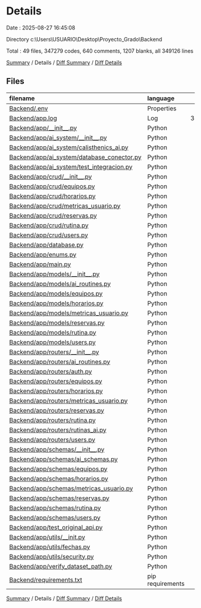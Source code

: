 # Details

Date : 2025-08-27 16:45:08

Directory c:\\Users\\USUARIO\\Desktop\\Proyecto_Grado\\Backend

Total : 49 files,  347279 codes, 640 comments, 1207 blanks, all 349126 lines

[Summary](results.md) / Details / [Diff Summary](diff.md) / [Diff Details](diff-details.md)

## Files
| filename | language | code | comment | blank | total |
| :--- | :--- | ---: | ---: | ---: | ---: |
| [Backend/.env](/Backend/.env) | Properties | 1 | 0 | 0 | 1 |
| [Backend/app.log](/Backend/app.log) | Log | 343,185 | 0 | 380 | 343,565 |
| [Backend/app/\_\_init\_\_.py](/Backend/app/__init__.py) | Python | 0 | 0 | 1 | 1 |
| [Backend/app/ai\_system/\_\_init\_\_.py](/Backend/app/ai_system/__init__.py) | Python | 0 | 0 | 1 | 1 |
| [Backend/app/ai\_system/calisthenics\_ai.py](/Backend/app/ai_system/calisthenics_ai.py) | Python | 0 | 0 | 1 | 1 |
| [Backend/app/ai\_system/database\_conector.py](/Backend/app/ai_system/database_conector.py) | Python | 0 | 0 | 1 | 1 |
| [Backend/app/ai\_system/test\_integracion.py](/Backend/app/ai_system/test_integracion.py) | Python | 0 | 0 | 1 | 1 |
| [Backend/app/crud/\_\_init\_\_.py](/Backend/app/crud/__init__.py) | Python | 0 | 0 | 1 | 1 |
| [Backend/app/crud/equipos.py](/Backend/app/crud/equipos.py) | Python | 114 | 13 | 22 | 149 |
| [Backend/app/crud/horarios.py](/Backend/app/crud/horarios.py) | Python | 555 | 78 | 90 | 723 |
| [Backend/app/crud/metricas\_usuario.py](/Backend/app/crud/metricas_usuario.py) | Python | 118 | 7 | 30 | 155 |
| [Backend/app/crud/reservas.py](/Backend/app/crud/reservas.py) | Python | 264 | 51 | 57 | 372 |
| [Backend/app/crud/rutina.py](/Backend/app/crud/rutina.py) | Python | 290 | 31 | 68 | 389 |
| [Backend/app/crud/users.py](/Backend/app/crud/users.py) | Python | 200 | 6 | 41 | 247 |
| [Backend/app/database.py](/Backend/app/database.py) | Python | 16 | 0 | 5 | 21 |
| [Backend/app/enums.py](/Backend/app/enums.py) | Python | 17 | 0 | 4 | 21 |
| [Backend/app/main.py](/Backend/app/main.py) | Python | 97 | 34 | 22 | 153 |
| [Backend/app/models/\_\_init\_\_.py](/Backend/app/models/__init__.py) | Python | 0 | 0 | 1 | 1 |
| [Backend/app/models/ai\_routines.py](/Backend/app/models/ai_routines.py) | Python | 384 | 72 | 113 | 569 |
| [Backend/app/models/equipos.py](/Backend/app/models/equipos.py) | Python | 12 | 0 | 2 | 14 |
| [Backend/app/models/horarios.py](/Backend/app/models/horarios.py) | Python | 28 | 0 | 4 | 32 |
| [Backend/app/models/metricas\_usuario.py](/Backend/app/models/metricas_usuario.py) | Python | 13 | 1 | 4 | 18 |
| [Backend/app/models/reservas.py](/Backend/app/models/reservas.py) | Python | 22 | 0 | 3 | 25 |
| [Backend/app/models/rutina.py](/Backend/app/models/rutina.py) | Python | 17 | 0 | 3 | 20 |
| [Backend/app/models/users.py](/Backend/app/models/users.py) | Python | 26 | 0 | 3 | 29 |
| [Backend/app/routers/\_\_init\_\_.py](/Backend/app/routers/__init__.py) | Python | 0 | 0 | 1 | 1 |
| [Backend/app/routers/ai\_routines.py](/Backend/app/routers/ai_routines.py) | Python | 309 | 38 | 61 | 408 |
| [Backend/app/routers/auth.py](/Backend/app/routers/auth.py) | Python | 125 | 14 | 25 | 164 |
| [Backend/app/routers/equipos.py](/Backend/app/routers/equipos.py) | Python | 121 | 21 | 12 | 154 |
| [Backend/app/routers/horarios.py](/Backend/app/routers/horarios.py) | Python | 132 | 19 | 8 | 159 |
| [Backend/app/routers/metricas\_usuario.py](/Backend/app/routers/metricas_usuario.py) | Python | 64 | 3 | 9 | 76 |
| [Backend/app/routers/reservas.py](/Backend/app/routers/reservas.py) | Python | 175 | 14 | 31 | 220 |
| [Backend/app/routers/rutina.py](/Backend/app/routers/rutina.py) | Python | 147 | 20 | 16 | 183 |
| [Backend/app/routers/rutinas\_ai.py](/Backend/app/routers/rutinas_ai.py) | Python | 0 | 0 | 1 | 1 |
| [Backend/app/routers/users.py](/Backend/app/routers/users.py) | Python | 74 | 189 | 18 | 281 |
| [Backend/app/schemas/\_\_init\_\_.py](/Backend/app/schemas/__init__.py) | Python | 0 | 0 | 1 | 1 |
| [Backend/app/schemas/ai\_schemas.py](/Backend/app/schemas/ai_schemas.py) | Python | 32 | 1 | 7 | 40 |
| [Backend/app/schemas/equipos.py](/Backend/app/schemas/equipos.py) | Python | 22 | 0 | 5 | 27 |
| [Backend/app/schemas/horarios.py](/Backend/app/schemas/horarios.py) | Python | 152 | 1 | 29 | 182 |
| [Backend/app/schemas/metricas\_usuario.py](/Backend/app/schemas/metricas_usuario.py) | Python | 40 | 0 | 9 | 49 |
| [Backend/app/schemas/reservas.py](/Backend/app/schemas/reservas.py) | Python | 76 | 5 | 20 | 101 |
| [Backend/app/schemas/rutina.py](/Backend/app/schemas/rutina.py) | Python | 45 | 0 | 10 | 55 |
| [Backend/app/schemas/users.py](/Backend/app/schemas/users.py) | Python | 105 | 0 | 18 | 123 |
| [Backend/app/test\_original\_api.py](/Backend/app/test_original_api.py) | Python | 154 | 14 | 40 | 208 |
| [Backend/app/utils/\_\_init.py](/Backend/app/utils/__init.py) | Python | 0 | 0 | 1 | 1 |
| [Backend/app/utils/fechas.py](/Backend/app/utils/fechas.py) | Python | 5 | 0 | 2 | 7 |
| [Backend/app/utils/security.py](/Backend/app/utils/security.py) | Python | 57 | 2 | 11 | 70 |
| [Backend/app/verify\_dataset\_path.py](/Backend/app/verify_dataset_path.py) | Python | 75 | 5 | 14 | 94 |
| [Backend/requirements.txt](/Backend/requirements.txt) | pip requirements | 10 | 1 | 0 | 11 |

[Summary](results.md) / Details / [Diff Summary](diff.md) / [Diff Details](diff-details.md)